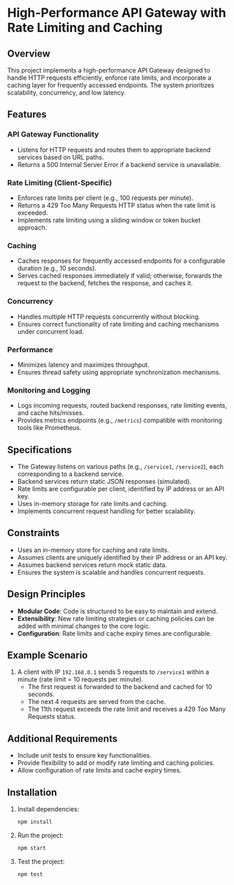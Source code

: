 # High-Performance API Gateway with Rate Limiting and Caching

## Overview
This project implements a high-performance API Gateway designed to handle HTTP requests efficiently, enforce rate limits, and incorporate a caching layer for frequently accessed endpoints. The system prioritizes scalability, concurrency, and low latency.

## Features

### API Gateway Functionality
- Listens for HTTP requests and routes them to appropriate backend services based on URL paths.
- Returns a 500 Internal Server Error if a backend service is unavailable.

### Rate Limiting (Client-Specific)
- Enforces rate limits per client (e.g., 100 requests per minute).
- Returns a 429 Too Many Requests HTTP status when the rate limit is exceeded.
- Implements rate limiting using a sliding window or token bucket approach.

### Caching
- Caches responses for frequently accessed endpoints for a configurable duration (e.g., 10 seconds).
- Serves cached responses immediately if valid; otherwise, forwards the request to the backend, fetches the response, and caches it.

### Concurrency
- Handles multiple HTTP requests concurrently without blocking.
- Ensures correct functionality of rate limiting and caching mechanisms under concurrent load.

### Performance
- Minimizes latency and maximizes throughput.
- Ensures thread safety using appropriate synchronization mechanisms.

### Monitoring and Logging
- Logs incoming requests, routed backend responses, rate limiting events, and cache hits/misses.
- Provides metrics endpoints (e.g., `/metrics`) compatible with monitoring tools like Prometheus.

## Specifications
- The Gateway listens on various paths (e.g., `/service1`, `/service2`), each corresponding to a backend service.
- Backend services return static JSON responses (simulated).
- Rate limits are configurable per client, identified by IP address or an API key.
- Uses in-memory storage for rate limits and caching.
- Implements concurrent request handling for better scalability.

## Constraints
- Uses an in-memory store for caching and rate limits.
- Assumes clients are uniquely identified by their IP address or an API key.
- Assumes backend services return mock static data.
- Ensures the system is scalable and handles concurrent requests.

## Design Principles
- **Modular Code**: Code is structured to be easy to maintain and extend.
- **Extensibility**: New rate limiting strategies or caching policies can be added with minimal changes to the core logic.
- **Configuration**: Rate limits and cache expiry times are configurable.

## Example Scenario
1. A client with IP `192.168.0.1` sends 5 requests to `/service1` within a minute (rate limit = 10 requests per minute).
   - The first request is forwarded to the backend and cached for 10 seconds.
   - The next 4 requests are served from the cache.
   - The 11th request exceeds the rate limit and receives a 429 Too Many Requests status.

## Additional Requirements
- Include unit tests to ensure key functionalities.
- Provide flexibility to add or modify rate limiting and caching policies.
- Allow configuration of rate limits and cache expiry times.

## Installation
1. Install dependencies:
   ```bash
   npm install
   ```

2. Run the project:
   ```bash
   npm start
   ```

3. Test the project:
   ```bash
   npm test
